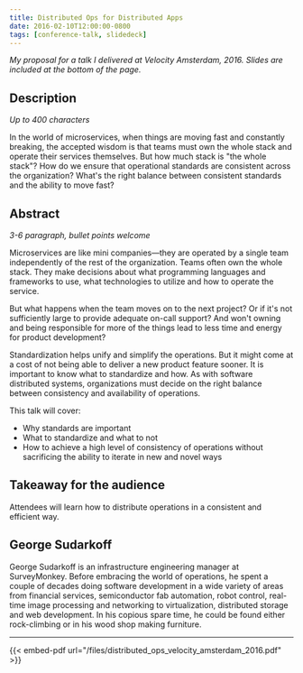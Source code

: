 ```yaml
---
title: Distributed Ops for Distributed Apps
date: 2016-02-10T12:00:00-0800
tags: [conference-talk, slidedeck]
---
```

_My proposal for a talk I delivered at Velocity Amsterdam, 2016. Slides are included at the bottom of the page._

## Description
_Up to 400 characters_

In the world of microservices, when things are moving fast and constantly breaking, the accepted wisdom is that teams must own the whole stack and operate their services themselves. But how much stack is "the whole stack"? How do we ensure that operational standards are consistent across the organization? What's the right balance between consistent standards and the ability to move fast?


## Abstract
_3-6 paragraph, bullet points welcome_

Microservices are like mini companies—they are operated by a single team independently of the rest of the organization. Teams often own the whole stack. They make decisions about what programming languages and frameworks to use, what technologies to utilize and how to operate the service.

But what happens when the team moves on to the next project? Or if it's not sufficiently large to provide adequate on-call support? And won't owning and being responsible for more of the things lead to less time and energy for product development?

Standardization helps unify and simplify the operations. But it might come at a cost of not being able to deliver a new product feature sooner. It is important to know what to standardize and how. As with software distributed systems, organizations must decide on the right balance between consistency and availability of operations.

This talk will cover:
- Why standards are important
- What to standardize and what to not
- How to achieve a high level of consistency of operations without sacrificing the ability to iterate in new and novel ways


## Takeaway for the audience
Attendees will learn how to distribute operations in a consistent and efficient way.

## George Sudarkoff
George Sudarkoff is an infrastructure engineering manager at SurveyMonkey. Before embracing the world of operations, he spent a couple of decades doing software development in a wide variety of areas from financial services, semiconductor fab automation, robot control, real-time image processing and networking to virtualization, distributed storage and web development. In his copious spare time, he could be found either rock-climbing or in his wood shop making furniture. 

---- 
{{< embed-pdf url="/files/distributed_ops_velocity_amsterdam_2016.pdf" >}}